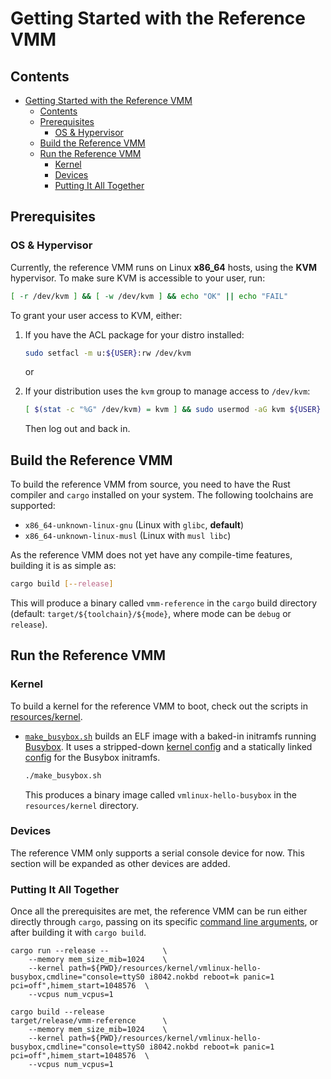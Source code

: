 # Getting Started with the Reference VMM

## Contents

- [Getting Started with the Reference VMM](#getting-started-with-the-reference-vmm)
  - [Contents](#contents)
  - [Prerequisites](#prerequisites)
    - [OS & Hypervisor](#os--hypervisor)
  - [Build the Reference VMM](#build-the-reference-vmm)
  - [Run the Reference VMM](#run-the-reference-vmm)
    - [Kernel](#kernel)
    - [Devices](#devices)
    - [Putting It All Together](#putting-it-all-together)

## Prerequisites

### OS & Hypervisor

Currently, the reference VMM runs on Linux **x86_64** hosts, using the **KVM**
hypervisor. To make sure KVM is accessible to your user, run:

```bash
[ -r /dev/kvm ] && [ -w /dev/kvm ] && echo "OK" || echo "FAIL"
```

To grant your user access to KVM, either:

1. If you have the ACL package for your distro installed:

    ```bash
    sudo setfacl -m u:${USER}:rw /dev/kvm
    ```

    or

2. If your distribution uses the `kvm` group to manage access to `/dev/kvm`:

    ```bash
    [ $(stat -c "%G" /dev/kvm) = kvm ] && sudo usermod -aG kvm ${USER}
    ```

    Then log out and back in.

## Build the Reference VMM

To build the reference VMM from source, you need to have the Rust compiler and
`cargo` installed on your system. The following toolchains are supported:

- `x86_64-unknown-linux-gnu` (Linux with `glibc`, **default**)
- `x86_64-unknown-linux-musl` (Linux with `musl libc`)

As the reference VMM does not yet have any compile-time features, building it
is as simple as:

```bash
cargo build [--release]
```

This will produce a binary called `vmm-reference` in the `cargo` build
directory (default: `target/${toolchain}/${mode}`, where mode can be `debug` or
`release`).

## Run the Reference VMM

### Kernel

To build a kernel for the reference VMM to boot, check out the scripts in
[resources/kernel](../resources/kernel).

- [`make_busybox.sh`](../resources/kernel/make_busybox.sh) builds an ELF image
  with a baked-in initramfs running [Busybox](https://busybox.net/). It uses a
  stripped-down
  [kernel config](../resources/kernel/microvm-kernel-initramfs-hello-x86_64.config)
  and a statically linked [config](../resources/kernel/busybox_static_config)
  for the Busybox initramfs.

  ```bash
  ./make_busybox.sh
  ```

  This produces a binary image called `vmlinux-hello-busybox` in the
  `resources/kernel` directory.

### Devices

The reference VMM only supports a serial console device for now. This section
will be expanded as other devices are added.

### Putting It All Together

Once all the prerequisites are met, the reference VMM can be run either
directly through `cargo`, passing on its specific
[command line arguments](../README.md#cli-reference), or after building it with
`cargo build`.

```wrap
cargo run --release --            \
    --memory mem_size_mib=1024    \
    --kernel path=${PWD}/resources/kernel/vmlinux-hello-busybox,cmdline="console=ttyS0 i8042.nokbd reboot=k panic=1 pci=off",himem_start=1048576  \
    --vcpus num_vcpus=1
```

```wrap
cargo build --release
target/release/vmm-reference      \
    --memory mem_size_mib=1024    \
    --kernel path=${PWD}/resources/kernel/vmlinux-hello-busybox,cmdline="console=ttyS0 i8042.nokbd reboot=k panic=1 pci=off",himem_start=1048576  \
    --vcpus num_vcpus=1
```
